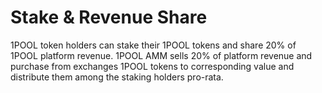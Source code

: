 # Stake & Revenue Share

1POOL token holders can stake their 1POOL tokens and share 20% of 1POOL platform revenue. 1POOL AMM sells 20% of platform revenue and purchase from exchanges 1POOL tokens to corresponding value and distribute them among the staking holders pro-rata. 

